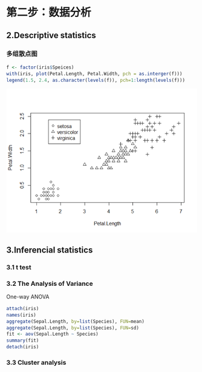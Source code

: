 # 第二步：数据分析
## 2.Descriptive statistics
### 多组散点图
```R
f <- factor(iris$Speices)
with(iris, plot(Petal.Length, Petal.Width, pch = as.interger(f)))
legend(1.5, 2.4, as.character(levels(f)), pch=1:length(levels(f)))
```
![](irisRplot.png)

## 3.Inferencial statistics
### 3.1 t test
### 3.2 The Analysis of Variance
One-way ANOVA
```R
attach(iris)
names(iris)
aggregate(Sepal.Length, by=list(Species), FUN=mean)
aggregate(Sepal.Length, by=list(Species), FUN=sd)
fit <- aov(Sepal.Length ~ Species)
summary(fit)
detach(iris)
```
### 3.3 Cluster analysis
